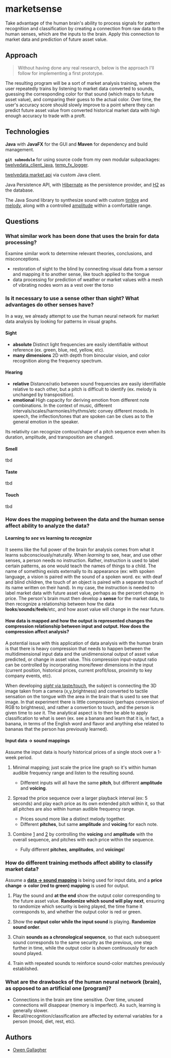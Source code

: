 # marketsense

Take advantage of the human brain's ability to process signals for pattern recognition and classification by creating a connection from raw data to the human senses, which are the inputs to the brain. Apply this connection to market data and prediction of future asset value.

## Approach

> Without having done any real research, below is the approach I'll follow for implementing a first prototype.

The resulting program will be a sort of market analysis training, where the user repeatedly trains by listening to market data converted to sounds, guessing the corresponding color for that sound (which maps to future asset value), and comparing their guess to the actual color. Over time, the user's accuracy score should slowly improve to a point where they can predict future asset value from converted historical market data with high enough accuracy to trade with a proft.

## Technologies

**Java** with **JavaFX** for the GUI and **Maven** for dependency and build management.

**`git submodule`** for using source code from my own modular subpackages: [twelvedata_client_java](https://github.com/ogallagher/twelvedata_client_java), [temp_fx_logger](https://github.com/ogallagher/temp_fx_logger).

[twelvedata market api](https://twelvedata.com/blog/first-introduction-getting-an-advantage-in-a-few-minutes) via custom Java client.

Java Persistence API, with [Hibernate](https://hibernate.org) as the persistence provider, and [H2](https://h2database.com) as the database.

The Java Sound library to synthesize sound with custom [timbre](https://en.wikipedia.org/wiki/Timbre) and [melody](https://en.wikipedia.org/wiki/Melody), along with a controlled [amplitude](https://en.wikipedia.org/wiki/Amplitude) within a comfortable range.

## Questions

### What similar work has been done that uses the brain for data processing?

Examine similar work to determine relevant theories, conclusions, and misconceptions.

- <span id="sight-to-blind-tongue">restoration of sight to the blind by connecting visual data from a sensor and mapping it to another sense, like touch applied to the tongue</span>
- data processing for prediction of weather or market values with a mesh of vibrating nodes worn as a vest over the torso

### Is it necessary to use a sense other than sight? What advantages do other senses have?

In a way, we already attempt to use the human neural network for market data analysis by looking for patterns in visual graphs.

#### Sight

- **absolute** Distinct light frequencies are easily identifiable without reference (ex. green, blue, red, yellow, etc).
- **many dimensions** 2D with depth from binocular vision, and color recognition along the frequency spectrum.

#### Hearing

- **relative** Distance/ratio between sound frequencies are easily identifiable relative to each other, but a pitch is difficult to identify (ex. melody is unchanged by transposition).
- **emotional** High capacity for deriving emotion from different note combinations. In the context of music, different intervals/scales/harmonies/rhythms/etc convey different moods. In speech, the inflection/tones that are spoken can be clues as to the general emotion in the speaker.

Its relativity can recognize contour/shape of a pitch sequence even when its duration, amplitude, and transposition are changed.

#### Smell

tbd

#### Taste

tbd

#### Touch

tbd

### How does the mapping between the data and the human sense affect ability to analyze the data?

#### Learning to _see_ vs learning to _recognize_

It seems like the full power of the brain for analysis comes from what it learns subconsciously/naturally. When _learning_ to see, hear, and use other senses, a person needs no instruction. Rather, instruction is used to label certain patterns, as one would teach the names of things to a child. The name of something exists externally to its appearance (ex: with spoken language, a vision is paired with the sound of a spoken word. ex: with deaf and blind children, the touch of an object is paired with a separate touch of its name written on their hand). In my case, the instruction is needed to label market data with future asset value, perhaps as the percent change in price. The person's brain must then develop a **sense** for the market data, to then recognize a relationship between how the data **looks**/**sounds**/**feels**/etc, and how asset value will change in the near future.

#### How data is mapped and how the output is represented changes the compression relationship between input and output. How does the compression affect analysis?

A potential issue with this application of data analysis with the human brain is that there is heavy compression that needs to happen between the multidimensional input data and the unidimensional output of asset value predicted, or change in asset value. This compression input-output ratio can be controlled by incorporating more/fewer dimensions in the input (current position, historical prices, current profit/loss, proximity to key company events, etc).

When developing [_sight_ via taste/touch](#sight-to-blind-tongue), the subject is connecting the 3D image taken from a camera (x,y,brightness) and converted to tactile sensation on the tongue with the area in the brain that is used to see that image. In that experiment there is little compression (perhaps conversion of RGB to brightness), and rather a convertion to touch, and the person is given time to _see_ it. The analytical aspect is to then be able to apply classification to what is seen (ex. see a banana and learn that it is, in fact, a banana, in terms of the English word and flavor and anything else related to bananas that the person has previously learned).

<h4 id="data-sound-maps">Input data &rarr; sound mappings</h4>

Assume the input data is hourly historical prices of a single stock over a 1-week period.

1. <span id="data-sound-map-1">Minimal mapping; just scale the price line graph so it's within human audible frequency range and listen to the resulting sound.</span>

    - Different inputs will all have the same **pitch**, but different **amplitude** and **voicing**.

2. <span id="data-sound-map-2">Spread the price sequence over a larger playback interval (ex: 5 seconds) and play each price as its own extended pitch within it, so that all pitches are also within human audible frequency range.</span>

    - Prices sound more like a distinct melody together.
    - Different **pitches**, but same **amplitude** and **voicing** for each note.

3. <span id="data-sound-map-3">Combine [1](#data-sound-map-1) and [2](#data-sound-map-2) by controlling the **voicing** and **amplitude** with the overall sequence, and pitches with each price within the sequence.</span>

    - Fully different **pitches**, **amplitudes**, and **voicings**!

### How do different training methods affect ability to classify market data?

Assume a **[data &rarr; sound mapping](#data-sound-maps)** is being used for input data, and a **price change &rarr; color (red to green) mapping** is used for output.

1. Play the sound and **at the end** show the output color corresponding to the future asset value. **Randomize which sound will play next**, ensuring to randomize which security is being played, the time frame it corresponds to, and whether the output color is red or green.

2. Show the **output color while the input sound** is playing. **Randomize sound order**.

3. Chain **sounds as a chronological sequence**, so that each subsequent sound corresponds to the same security as the previous, one step further in time, while the output color is shown continuously for each sound played.

4. Train with repeated sounds to reinforce sound-color matches previously established.

### What are the drawbacks of the human neural network (brain), as opposed to an artificial one (program)?

- Connections in the brain are time sensitive. Over time, unused connections will disappear (memory is imperfect). As such, learning is generally slower.
- Recall/recognition/classification are affected by external variables for a person (mood, diet, rest, etc).

## Authors

- [Owen Gallagher](https://github.com/ogallagher)
